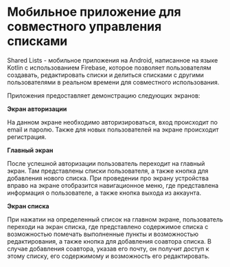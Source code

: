 # Мобильное приложение для совместного управления списками

Shared Lists - мобильное приложения на Android, написанное на языке Kotlin с использованием Firebase, которое позволяет пользователям создавать, редактировать списки и делиться списками с другими пользователями в реальном времени для совместного использования.

Приложения предоставляет демонстрацию следующих экранов:

**Экран авторизации**

На данном экране необходимо авторизироваться, вход происходит по email и паролю. Также для новых пользователей на экране происходит регистрация.

**Главный экран**

После успешной авторизации пользователь переходит на главный экран. Там представлены списки пользователя, а также кнопка для добавления нового списка. При проведении про экрану устройства вправо на экране отобразится навигационное меню, где представлена информация о пользователе, а также кнопка выхода из аккаунта.

**Экран списка**

При нажатии на определенный список на главном экране, пользователь переходи на экран списка, где представлено содержимое списка с возможностью помечать выполненные пункты и возможностью редактирования, а также кнопка для добавления соавтора списка. В случае добавления соавтора, указав его почту, он получит доступ к этому списку, его содержимому и возможность его редактировать.
